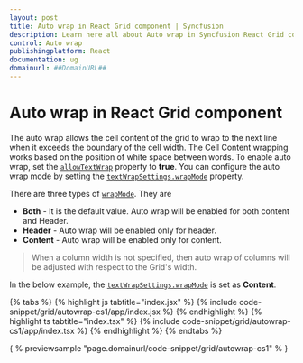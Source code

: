 ```yaml
---
layout: post
title: Auto wrap in React Grid component | Syncfusion
description: Learn here all about Auto wrap in Syncfusion React Grid component of Syncfusion Essential JS 2 and more.
control: Auto wrap 
publishingplatform: React
documentation: ug
domainurl: ##DomainURL##
---
```


# Auto wrap in React Grid component

The auto wrap allows the cell content of the grid to wrap to the next line when it exceeds the boundary of the cell width. The Cell Content wrapping works based on the position of white space between words.
To enable auto wrap, set the [`allowTextWrap`](https://ej2.syncfusion.com/angular/documentation/api/grid/#allowtextwrap) property to **true**.
You can configure the auto wrap mode by setting the [`textWrapSettings.wrapMode`](https://ej2.syncfusion.com/angular/documentation/api/grid/textWrapSettings/#wrapmode) property.

There are three types of [`wrapMode`](https://ej2.syncfusion.com/angular/documentation/api/grid/textWrapSettings/#wrapmode). They are

* **Both** - It is the default value. Auto wrap will be enabled for both content and Header.
* **Header** - Auto wrap will be enabled only for header.
* **Content** - Auto wrap will be enabled only for content.

> When a column width is not specified, then auto wrap of columns will be adjusted with respect to the Grid's width.

In the below example, the [`textWrapSettings.wrapMode`](https://ej2.syncfusion.com/angular/documentation/api/grid/textWrapSettings/#wrapmode) is set as **Content**.

{% tabs %}
{% highlight js tabtitle="index.jsx" %}
{% include code-snippet/grid/autowrap-cs1/app/index.jsx %}
{% endhighlight %}
{% highlight ts tabtitle="index.tsx" %}
{% include code-snippet/grid/autowrap-cs1/app/index.tsx %}
{% endhighlight %}
{% endtabs %}

{ % previewsample "page.domainurl/code-snippet/grid/autowrap-cs1" % }